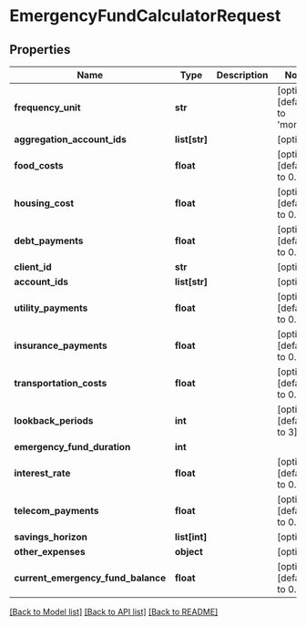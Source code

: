 # EmergencyFundCalculatorRequest

## Properties
Name | Type | Description | Notes
------------ | ------------- | ------------- | -------------
**frequency_unit** | **str** |  | [optional] [default to 'month']
**aggregation_account_ids** | **list[str]** |  | [optional] 
**food_costs** | **float** |  | [optional] [default to 0.0]
**housing_cost** | **float** |  | [optional] [default to 0.0]
**debt_payments** | **float** |  | [optional] [default to 0.0]
**client_id** | **str** |  | [optional] 
**account_ids** | **list[str]** |  | [optional] 
**utility_payments** | **float** |  | [optional] [default to 0.0]
**insurance_payments** | **float** |  | [optional] [default to 0.0]
**transportation_costs** | **float** |  | [optional] [default to 0.0]
**lookback_periods** | **int** |  | [optional] [default to 3]
**emergency_fund_duration** | **int** |  | 
**interest_rate** | **float** |  | [optional] [default to 0.0]
**telecom_payments** | **float** |  | [optional] [default to 0.0]
**savings_horizon** | **list[int]** |  | [optional] 
**other_expenses** | **object** |  | [optional] 
**current_emergency_fund_balance** | **float** |  | [optional] [default to 0.0]

[[Back to Model list]](../README.md#documentation-for-models) [[Back to API list]](../README.md#documentation-for-api-endpoints) [[Back to README]](../README.md)


